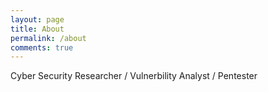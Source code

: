 ```yaml
---
layout: page
title: About
permalink: /about
comments: true
---
```


<div class="row justify-content-between">
<div class="col-md-8 pr-5">

<p>Cyber Security Researcher / Vulnerbility Analyst / Pentester</p>
	
</div>
</div>
